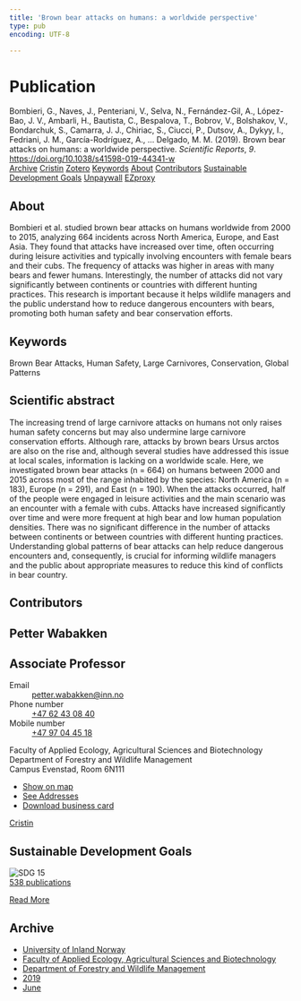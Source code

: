 ```yaml
---
title: 'Brown bear attacks on humans: a worldwide perspective'
type: pub
encoding: UTF-8

---
```

<h1>Publication</h1>
<article id="csl-bib-container-JCH9SVQS" class="csl-bib-container">
  <div class="csl-bib-body"> <div class="csl-entry">Bombieri, G., Naves, J., Penteriani, V., Selva, N., Fernández-Gil, A., López-Bao, J. V., Ambarli, H., Bautista, C., Bespalova, T., Bobrov, V., Bolshakov, V., Bondarchuk, S., Camarra, J. J., Chiriac, S., Ciucci, P., Dutsov, A., Dykyy, I., Fedriani, J. M., García-Rodríguez, A., … Delgado, M. M. (2019). Brown bear attacks on humans: a worldwide perspective. <i>Scientific Reports</i>, <i>9</i>. <a href="https://doi.org/10.1038/s41598-019-44341-w">https://doi.org/10.1038/s41598-019-44341-w</a></div> </div>
  <div class="csl-bib-buttons">
    <a href="#taxonomy-article-JCH9SVQS" alt="archive" class="csl-bib-button">Archive</a>
    <a href="https://app.cristin.no/results/show.jsf?id=1707233" alt="Cristin" class="csl-bib-button">Cristin</a>
    <a href="http://zotero.org/groups/5881554/items/JCH9SVQS" alt="Zotero" class="csl-bib-button">Zotero</a>
    <a href="#keywords-article-JCH9SVQS" alt="keywords" class="csl-bib-button">Keywords</a>
    <a href="#about-article-JCH9SVQS" alt="about_pub" class="csl-bib-button">About</a>
    <a href="#contributors-article-JCH9SVQS" alt="contributors" class="csl-bib-button">Contributors</a>
    <a href="#sdg-article-JCH9SVQS" alt="sdg" class="csl-bib-button">Sustainable Development Goals</a>
    <a href="https://www.nature.com/articles/s41598-019-44341-w.pdf" alt="Unpaywall" class="csl-bib-button">Unpaywall</a>
    <a href="https://www.nature.com/articles/s41598-019-44341-w.pdf" alt="EZproxy" class="csl-bib-button">EZproxy</a>
  </div>
  <div id="csl-bib-meta-container-JCH9SVQS"></div>
</article>
<div id="csl-bib-meta-JCH9SVQS" class="csl-bib-meta">
  <article id="about-article-JCH9SVQS" class="about_pub-article">
    <h1>About</h1>
    Bombieri et al. studied brown bear attacks on humans worldwide from 2000 to 2015, analyzing 664 incidents across North America, Europe, and East Asia. They found that attacks have increased over time, often occurring during leisure activities and typically involving encounters with female bears and their cubs. The frequency of attacks was higher in areas with many bears and fewer humans. Interestingly, the number of attacks did not vary significantly between continents or countries with different hunting practices. This research is important because it helps wildlife managers and the public understand how to reduce dangerous encounters with bears, promoting both human safety and bear conservation efforts.
  </article>
  <article id="keywords-article-JCH9SVQS" class="keywords-article">
    <h1>Keywords</h1>
    Brown Bear Attacks, Human Safety, Large Carnivores, Conservation, Global Patterns
  </article>
  <article id="abstract-article-JCH9SVQS" class="abstract-article">
    <h1>Scientific abstract</h1>
    The increasing trend of large carnivore attacks on humans not only raises human safety concerns but may also undermine large carnivore conservation efforts. Although rare, attacks by brown bears Ursus arctos are also on the rise and, although several studies have addressed this issue at local scales, information is lacking on a worldwide scale. Here, we investigated brown bear attacks (n = 664) on humans between 2000 and 2015 across most of the range inhabited by the species: North America (n = 183), Europe (n = 291), and East (n = 190). When the attacks occurred, half of the people were engaged in leisure activities and the main scenario was an encounter with a female with cubs. Attacks 
have increased significantly over time and were more frequent at high bear and low human population densities. There was no significant difference in the number of attacks between continents or between countries with different hunting practices. Understanding global patterns of bear attacks can help reduce dangerous encounters and, consequently, is crucial for informing wildlife managers and the public about appropriate measures to reduce this kind of conflicts in bear country.
  </article>
  <article id="contributors-article-JCH9SVQS" class="contributors-article">
    <h1>Contributors</h1>
    <div class="personas"> <div class="vrtx-hinn-person-card"> <div class="photo"> <i class="lar la-user-circle missing-person"></i> </div> <div class="info"> <hgroup><h1>Petter Wabakken</h1> <h2>Associate Professor</h2> </hgroup><dl> <dt>Email</dt> <dd> <a href="mailto:petter.wabakken@inn.no">petter.wabakken@inn.no</a> </dd> <dt>Phone number</dt> <dd><a href="tel:+4762430840"> +47 62 43 08 40 </a></dd> <dt>Mobile number</dt> <dd><a href="tel:+4797044518"> +47 97 04 45 18 </a></dd> </dl> <p> Faculty of Applied Ecology, Agricultural Sciences and Biotechnology<br> Department of Forestry and Wildlife Management<br> Campus Evenstad, Room 6N111 </p> <ul class="vrtx-hinn-links"> <li><a href="https://www.google.com/maps?q=61.42516,11.07813">Show on map</a></li> <li><a href="https://www.inn.no/english/find-an-employee/petter-wabakken.html#vrtx-hinn-addresses">See Addresses</a></li> <li><a href="https://www.inn.no/english/find-an-employee/petter-wabakken.html?vrtx=vcf">Download business card</a></li> </ul> </div> </div> <a href="https://app.cristin.no/persons/show.jsf?id=328337" alt="Cristin URL" class="personas-cristin">Cristin</a> </div>
  </article>
  <article id="sdg-article-JCH9SVQS" class="sdg-article">
    <h1>Sustainable Development Goals</h1>
    <div class="sdg-container"><div id="sdg15" class="sdg">
        <img src="{{< params subfolder >}}images/sdg/sdg15_en.png" class="image" alt="SDG 15">
        <div class="sdg-overlay">
          <a href="/en/archive/?key=?sdg=15#archive" class="sdg-publication-count"><span>538</span> publications</a>
          <p><a href="https://sdgs.un.org/goals/goal15" class="sdg-read-more">Read More</a></p>
        </div>
      </div></div>
  </article>
  <article id="taxonomy-article-JCH9SVQS" class="taxonomy-article">
    <h1>Archive</h1>
    <ul>
      <li>
        <a href="/en/archive/?key=3DCRN523">University of Inland Norway</a>
      </li>
      <li>
        <a href="/en/archive/?key=T77LXH6D">Faculty of Applied Ecology, Agricultural Sciences and Biotechnology</a>
      </li>
      <li>
        <a href="/en/archive/?key=7TRARPE3">Department of Forestry and Wildlife Management</a>
      </li>
      <li>
        <a href="/en/archive/?key=MXEW8QDW">2019</a>
      </li>
      <li>
        <a href="/en/archive/?key=JS5HQNEL">June</a>
      </li>
    </ul>
  </article>
</div>
